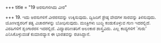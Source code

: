 +++
title = "19 ಅರಸುಗಳಿಗಿದು ವೀರ"

+++
19. ಇದು ಅರಸುಗಳಿಗೆ ವೀರರಸವನ್ನು ಉಕ್ಕಿಸುವುದು. ದ್ವಿಜರಿಗೆ ಶ್ರೇಷ್ಠ ವೇದಗಳ ಸಾರವನ್ನು ತಿಳಿಸುವುದು. ಯೋಗೀಶ್ವರರಿಗೆ ತತ್ವ ವಿಚಾರಗಳನ್ನು ಬೋಧಿಸುವುದು. ಮಂತ್ರಿಗಳು ಬುದ್ಧಿ ಕಂಡುಕೊಳ್ಳುವ ಗುಣ ಇದರಲ್ಲಿದೆ. ವಿರಹಿಗಳಿಗೆ ಶೃಂಗಾರರಸ ಇದರಲ್ಲಿದೆ. ವಿದ್ಯಾಪರಿಣತರಿಗೆ ಅಲಂಕಾರ ಶಾಸ್ತ್ರವಿದು. ಎಲ್ಲ ಕಾವ್ಯಗಳಿಗೆ `ಗುರು' ಎನಿಸಿಕೊಳ್ಳುವಂತೆ ಕುಮಾರವ್ಯಾಸ ಈ ಭಾರತವನ್ನು ರಚಿಸಿದ್ದಾನೆ.